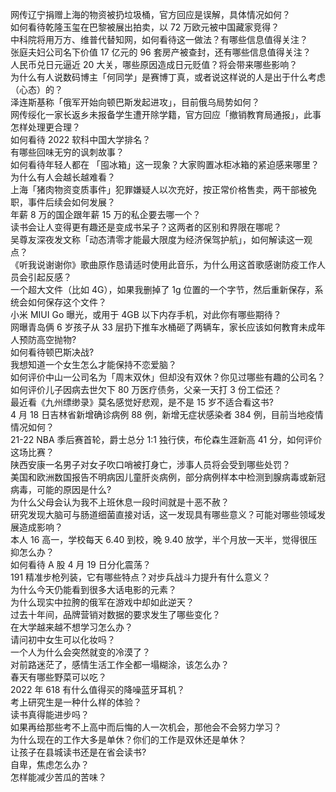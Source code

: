 网传辽宁捐赠上海的物资被扔垃圾桶，官方回应是误解，具体情况如何？  
如何看待乾隆玉玺在巴黎被展出拍卖，以 72 万欧元被中国藏家竞得？  
中科院将用万方、维普代替知网，如何看待这一做法？有哪些信息值得关注？  
张庭夫妇公司名下价值 17 亿元的 96 套房产被查封，还有哪些信息值得关注？  
人民币兑日元逼近 20 大关，哪些原因造成日元贬值？将会带来哪些影响？  
为什么有人说数码博主「何同学」是赛博丁真，或者说这样说的人是出于什么考虑（心态）的？  
泽连斯基称「俄军开始向顿巴斯发起进攻」，目前俄乌局势如何？  
网传绥化一家长返乡未报备学生遭开除学籍，官方回应「撤销教育局通报」，此事怎样处理更合理？  
如何看待 2022 软科中国大学排名？  
有哪些回味无穷的讽刺故事？  
如何看待年轻人都在 「囤冰箱」这一现象？大家购置冰柜冰箱的紧迫感来哪里？  
为什么有人会越长越难看？  
上海「猪肉物资变质事件」犯罪嫌疑人以次充好，按正常价格售卖，两干部被免职，事件后续会如何发展？  
年薪 8 万的国企跟年薪 15 万的私企要去哪一个？  
读书会让人变得更有趣还是变成书呆子？这两者的区别和界限在哪呢？  
吴尊友深夜发文称「动态清零才能最大限度为经济保驾护航」，如何解读这一观点？  
《听我说谢谢你》歌曲原作恳请适时使用此音乐，为什么用这首歌感谢防疫工作人员会引起反感？  
一个超大文件（比如 4G），如果我删掉了 1g 位置的一个字节，然后重新保存，系统会如何保存这个文件？  
小米 MIUI Go 曝光，或用于 4GB 以下内存手机，对此你有哪些期待？  
网曝青岛俩 6 岁孩子从 33 层扔下推车水桶砸了两辆车，家长应该如何教育未成年人预防高空抛物?  
如何看待顿巴斯决战?  
我想知道一个女生怎么才能保持不恋爱脑？  
如何评价中山一公司名为「周末双休」但却没有双休？你见过哪些有趣的公司名？  
如何评价儿子因病去世欠下 80 万医疗债务，父亲一天打 3 份工偿还？  
最近看《九州缥缈录》莫名感觉好悲观，是不是 15 岁不适合看这书?  
4 月 18 日吉林省新增确诊病例 88 例，新增无症状感染者 384 例，目前当地疫情情况如何？  
21-22 NBA 季后赛首轮，爵士总分 1:1 独行侠，布伦森生涯新高 41 分，如何评价这场比赛？  
陕西安康一名男子对女子吹口哨被打身亡，涉事人员将会受到哪些处罚？  
美国和欧洲数国报告不明病因儿童肝炎病例，部分病例样本中检测到腺病毒或新冠病毒，可能的原因是什么?  
为什么父母会认为我不上班休息一段时间就是十恶不赦？  
研究发现大脑可与肠道细菌直接对话，这一发现具有哪些意义？可能对哪些领域发展造成影响？  
本人 16 高一，学校每天 6.40 到校，晚 9.40 放学，半个月放一天半，觉得很压抑怎么办？  
如何看待 A 股 4 月 19 日分化震荡？  
191 精准步枪列装，它有哪些特点？对步兵战斗力提升有什么意义？  
为什么今天仍能看到很多大话电影的元素？  
为什么现实中拉胯的俄军在游戏中却如此逆天？  
过去十年间，品牌营销对数据的要求发生了哪些变化？  
在大学越来越不想学习怎么办？  
请问初中女生可以化妆吗？  
一个人为什么会突然就变的冷漠了？  
对前路迷茫了，感情生活工作全都一塌糊涂，该怎么办？  
春天有哪些野菜可以吃？  
2022 年 618 有什么值得买的降噪蓝牙耳机？  
考上研究生是一种什么样的体验？  
读书真得能进步吗？  
如果再给那些考不上高中而后悔的人一次机会，那他会不会努力学习？  
为什么现在的工作大多是单休？你们的工作是双休还是单休？  
让孩子在县城读书还是在省会读书?  
自卑，焦虑怎么办？  
怎样能减少苦瓜的苦味？  
